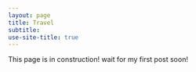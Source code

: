 ```yaml
---
layout: page
title: Travel
subtitle: 
use-site-title: true
---
```


This page is in construction! wait for my first post soon!